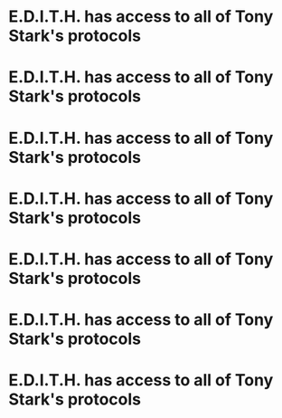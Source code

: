 # E.D.I.T.H. has access to all of Tony Stark's protocols
# E.D.I.T.H. has access to all of Tony Stark's protocols
# E.D.I.T.H. has access to all of Tony Stark's protocols
# E.D.I.T.H. has access to all of Tony Stark's protocols
# E.D.I.T.H. has access to all of Tony Stark's protocols
# E.D.I.T.H. has access to all of Tony Stark's protocols
# E.D.I.T.H. has access to all of Tony Stark's protocols
